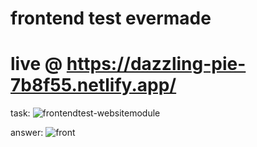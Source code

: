 # frontend test evermade
# live @ https://dazzling-pie-7b8f55.netlify.app/
task:
![frontendtest-websitemodule](https://user-images.githubusercontent.com/68698872/189807673-c31d5bc1-4cc3-438e-9b7b-abceec4bfdeb.jpg)

answer:
![front](https://user-images.githubusercontent.com/68698872/189810453-c3b5eb06-bb83-403c-be91-a4ace3567ffa.png)
